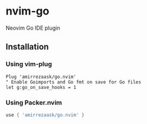 # nvim-go
Neovim Go IDE plugin

## Installation
### Using vim-plug
```vim
Plug 'amirrezaask/go.nvim'
" Enable Goimports and Go fmt on save for Go files
let g:go_on_save_hooks = 1
```
### Using Packer.nvim
```lua
use { 'amirrezaask/go.nvim' }
```


